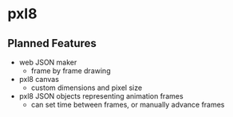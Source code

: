 # pxl8
## Planned Features
  - web JSON maker
    - frame by frame drawing
  - pxl8 canvas
    - custom dimensions and pixel size
  - pxl8 JSON objects representing animation frames
    - can set time between frames, or manually advance frames
